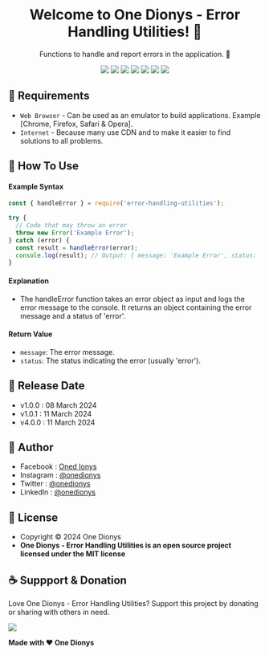 <h1 align="center">Welcome to One Dionys - Error Handling Utilities! 👋 </h1>

<p align="center">Functions to handle and report errors in the application. 💖 </p>

<p align="center">
<img src="https://img.shields.io/github/contributors/onedionys/onedionys-error-handling-utilities?style=flat-square">
<img src="https://img.shields.io/github/issues/onedionys/onedionys-error-handling-utilities?style=flat-square">
<img src="https://img.shields.io/github/stars/onedionys/onedionys-error-handling-utilities?style=flat-square"> 
<img src="https://img.shields.io/github/forks/onedionys/onedionys-error-handling-utilities?style=flat-square">
<img src="https://img.shields.io/github/last-commit/onedionys/onedionys-error-handling-utilities.svg?style=flat-square">
<img src="https://img.shields.io/github/languages/code-size/onedionys/onedionys-error-handling-utilities?style=flat-square">
<img src="https://img.shields.io/github/license/onedionys/onedionys-error-handling-utilities?style=flat-square">
</p>

## 💾 Requirements

* `Web Browser` - Can be used as an emulator to build applications. Example [Chrome, Firefox, Safari & Opera].
* `Internet` - Because many use CDN and to make it easier to find solutions to all problems.

## 🎯 How To Use

#### Example Syntax

```javascript
const { handleError } = require('error-handling-utilities');

try {
  // Code that may throw an error
  throw new Error('Example Error');
} catch (error) {
  const result = handleError(error);
  console.log(result); // Output: { message: 'Example Error', status: 'error' }
}
```

#### Explanation

* The handleError function takes an error object as input and logs the error message to the console. It returns an object containing the error message and a status of 'error'.

#### Return Value

* `message`: The error message.
* `status`: The status indicating the error (usually 'error').

## 📆 Release Date

* v1.0.0 : 08 March 2024
* v1.0.1 : 11 March 2024
* v4.0.0 : 11 March 2024

## 🧑 Author

* Facebook : <a href="https://www.facebook.com/theonedionys"> Oned Ionys</a>
* Instagram : <a href="https://www.instagram.com/onedionys/"> @onedionys</a>
* Twitter : <a href="https://twitter.com/onedionys"> @onedionys</a>
* LinkedIn :  <a href="https://www.linkedin.com/in/onedionys/"> @onedionys</a>

## 📝 License

* Copyright © 2024 One Dionys
* **One Dionys - Error Handling Utilities is an open source project licensed under the MIT license**

## ☕️ Suppport & Donation

Love One Dionys - Error Handling Utilities? Support this project by donating or sharing with others in need.

<a href="https://www.buymeacoffee.com/onedionys"><img src="https://img.shields.io/badge/Buy_Me_A_Coffee-FFDD00?style=for-the-badge&logo=buy-me-a-coffee&logoColor=black"/> </a>

**Made with ❤️ One Dionys**
